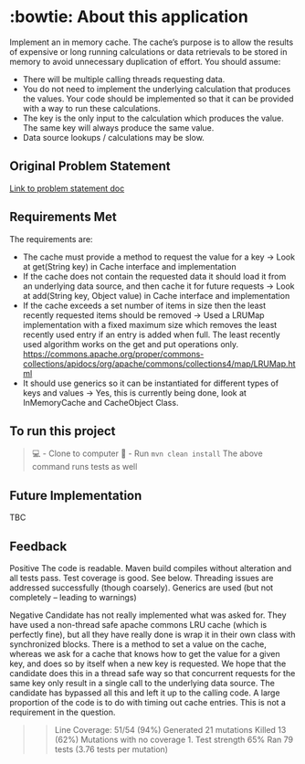 # :bowtie: About this application #

Implement an in memory cache. The cache’s purpose is to allow the results of expensive or long running calculations or
data retrievals to be stored in memory to avoid unnecessary duplication of effort.
You should assume:

- There will be multiple calling threads requesting data.
- You do not need to implement the underlying calculation that produces the values. Your code should be implemented so
  that it can be provided with a way to run these calculations.
- The key is the only input to the calculation which produces the value. The same key will always produce the same
  value.
- Data source lookups / calculations may be slow.

## Original Problem Statement ##

[Link to problem statement doc](https://docs.google.com/document/d/1xt-h9w0D0gLbaQd10rIz_dZRRVLLw6ks/edit?usp=sharing&ouid=116154266718479583188&rtpof=true&sd=true)

## Requirements Met ##

The requirements are:

- The cache must provide a method to request the value for a key -> Look at get(String key) in Cache interface and
  implementation
- If the cache does not contain the requested data it should load it from an underlying data source, and then cache it
  for future requests -> Look at add(String key, Object value) in Cache interface and implementation
- If the cache exceeds a set number of items in size then the least recently requested items should be removed -> Used a
  LRUMap implementation with a fixed maximum size which removes the least recently used entry if an entry is added when full. 
  The least recently used algorithm works on the get and put operations only.
  https://commons.apache.org/proper/commons-collections/apidocs/org/apache/commons/collections4/map/LRUMap.html
- It should use generics so it can be instantiated for different types of keys and values -> Yes, this is currently
  being done, look at InMemoryCache and CacheObject Class.

## To run this project ##

> :computer: - Clone to computer
> 🧹 - Run `mvn clean install`
> The above command runs tests as well

## Future Implementation ##
TBC

## Feedback ##
Positive
The code is readable.
Maven build compiles without alteration and all tests pass.
Test coverage is good. See below.
Threading issues are addressed successfully (though coarsely).
Generics are used (but not completely – leading to warnings)
 

Negative
Candidate has not really implemented what was asked for. They have used a non-thread safe apache commons LRU cache (which is perfectly fine), but all they have really done is wrap it in their own class with synchronized blocks.
There is a method to set a value on the cache, whereas we ask for a cache that knows how to get the value for a given key, and does so by itself when a new key is requested.
We hope that the candidate does this in a thread safe way so that concurrent requests for the same key only result in a single call to the underlying data source. The candidate has bypassed all this and left it up to the calling code.
A large proportion of the code is to do with timing out cache entries. This is not a requirement in the question.
 
>> Line Coverage: 51/54 (94%)
>> Generated 21 mutations Killed 13 (62%)
>> Mutations with no coverage 1. Test strength 65%
>> Ran 79 tests (3.76 tests per mutation)
